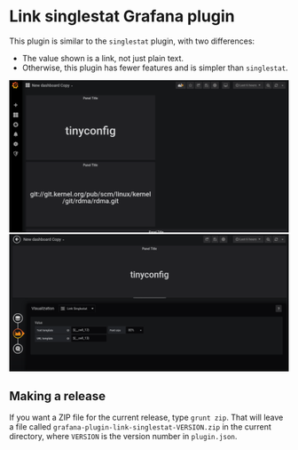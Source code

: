 # Link singlestat Grafana plugin

This plugin is similar to the `singlestat` plugin, with two
differences:

* The value shown is a link, not just plain text.
* Otherwise, this plugin has fewer features and is simpler than `singlestat`.

![Example usage (the plugin below is singlestat)](screenshots/link-singlestat-usage.png)
![Configuration panel](screenshots/link-singlestat-config.png)


## Making a release

If you want a ZIP file for the current release, type `grunt zip`. That
will leave a file called `grafana-plugin-link-singlestat-VERSION.zip`
in the current directory, where `VERSION` is the version number in
`plugin.json`.
